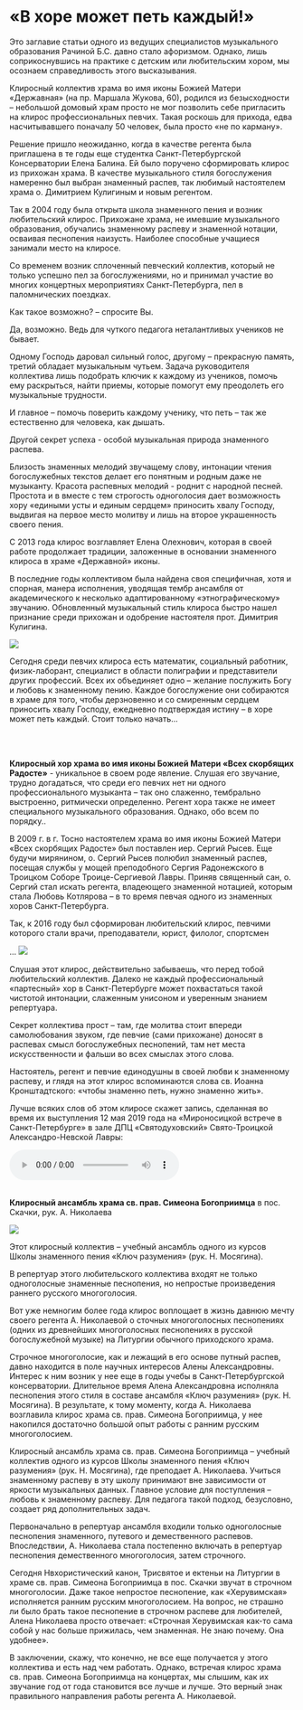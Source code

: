 <h1>«В хоре может петь каждый!»</h1>
<p>
Это заглавие  статьи одного из ведущих специалистов музыкального образования Рачиной Б.С. давно стало афоризмом. Однако, лишь соприкоснувшись на практике с детским или любительским хором, мы осознаем справедливость этого высказывания.</p>

<p>Клиросный коллектив храма во имя иконы Божией Матери «Державная» (на пр. Маршала Жукова, 60), родился из безысходности – небольшой домовый храм просто не мог позволить себе пригласить на клирос профессиональных певчих. Такая роскошь для прихода, едва насчитывавшего поначалу 50 человек, была просто «не по карману». </p>



<p>Решение пришло неожиданно, когда в качестве регента была приглашена в те годы еще студентка Санкт-Петербургской Консерватории Елена Балина. Ей было поручено сформировать клирос из прихожан храма. В качестве музыкального стиля богослужения намеренно был выбран знаменный распев, так любимый настоятелем храма о. Димитрием Кулигиным и новым регентом.</p>
<p>Так в 2004 году была открыта школа знаменного пения и возник любительский клирос. Прихожане храма, не имевшие музыкального образования, обучались знаменному распеву и знаменной нотации, осваивая песнопения наизусть. Наиболее способные учащиеся занимали место на клиросе.</p>
<p>Со временем возник сплоченный певческий коллектив, который не только успешно пел за богослужениями, но и принимал участие во многих концертных мероприятиях Санкт-Петербурга, пел в паломнических поездках. </p>
<p>Как такое возможно? – спросите Вы.</p>
<p>Да, возможно. Ведь для чуткого педагога неталантливых учеников не бывает. </p>
<p>Одному Господь даровал сильный голос, другому – прекрасную память, третий обладает музыкальным чутьем. Задача руководителя коллектива лишь подобрать ключик к каждому из учеников, помочь ему раскрыться, найти приемы, которые помогут ему преодолеть его музыкальные трудности. </p>
<p>И главное – помочь поверить каждому ученику, что петь – так же естественно для человека, как дышать.</p>
<p>Другой секрет успеха - особой музыкальная  природа знаменного распева. </p>
<p>Близость знаменных мелодий звучащему слову, интонации чтения богослужебных текстов делает его понятным и родным даже не музыканту.  Красота распевных мелодий - роднит с народной песней. Простота и в вместе с тем строгость одноголосия дает возможность хору «едиными усты и единым сердцем» приносить хвалу Господу, выдвигая на первое место молитву и лишь на второе украшенность своего пения.</p>
<p>С 2013 года клирос возглавляет Елена Олехнович, которая в своей работе продолжает традиции, заложенные в основании знаменного клироса в храме «Державной» иконы. </p>
<p>В последние годы коллективом была найдена своя специфичная, хотя и спорная, манера исполнения, уводящая тембр ансамбля от академического к  несколько адаптированному «этнографическому» звучанию. Обновленный музыкальный стиль клироса быстро нашел признание среди прихожан и одобрение настоятеля прот. Димитрия Кулигина. </p>
<img src="https://raw.githubusercontent.com/Max1992/fde-storage/master/pictures/participants/kliros-derzhavnaya.jpg" class="photo" />


<p>Сегодня среди певчих клироса есть математик, социальный работник, физик-лаборант, специалист в области полиграфии и представители других профессий. Всех их объединяет одно – желание послужить Богу и любовь к знаменному пению. Каждое богослужение они собираются в храме для того, чтобы дерзновенно и со смиренным сердцем приносить хвалу Господу, ежедневно подтверждая истину – в хоре может петь каждый. Стоит только начать...</p>
<br />
<br />
<p><b>Клиросный хор храма во имя иконы Божией Матери «Всех скорбящих Радосте»</b> - уникальное в своем роде явление. Слушая его звучание, трудно догадаться, что среди его певчих нет ни одного профессионального музыканта – так оно слаженно, тембрально выстроенно, ритмически определенно. Регент хора также не имеет специального музыкального образования.
Однако, обо всем по порядку..</p>
<p>В 2009 г. в г. Тосно настоятелем храма во имя иконы Божией Матери «Всех скорбящих Радосте» был поставлен иер. Сергий Рысев. Еще будучи мирянином, о. Сергий Рысев полюбил знаменный распев, посещая службы у мощей преподобного Сергия Радонежского в Троицком Соборе Троице-Сергиевой Лавры. Приняв священный сан, о. Сергий стал искать регента, владеющего знаменной нотацией, которым стала Любовь Котлярова – в то время певчая одного из знаменных хоров Санкт-Петербурга. </p>
<p>Так, к 2016 году был сформирован любительский клирос, певчими которого стали врачи, преподаватели, юрист, филолог, спортсмен </p>... 
<img src="https://raw.githubusercontent.com/Max1992/fde-storage/master/pictures/participants/tosno.jpg" class="photo" />


<p>Слушая этот клирос, действительно забываешь, что перед тобой любительский коллектив. Далеко не каждый профессиональный «партесный» хор в Санкт-Петербурге может похвастаться такой чистотой интонации, слаженным унисоном и уверенным знанием репертуара.</p>

<p>Секрет коллектива прост – там, где молитва стоит впереди самолюбования звуком, где певчие (сами прихожане) доносят в распевах смысл богослужебных песнопений, там нет места искусственности и фальши во всех смыслах этого слова.</p>
<p>Настоятель, регент и певчие единодушны в своей любви к знаменному распеву, и глядя на этот клирос вспоминаются слова св. Иоанна Кронштадтского: «чтобы знаменно петь, нужно знаменно жить».</p>
<p>Лучше всяких слов об этом клиросе скажет запись, сделанная во время их выступления 12 мая 2019 года на «Мироносицкой встрече в Санкт-Петербурге» в зале ДПЦ «Святодуховский» Свято-Троицкой Александро-Невской Лавры:</p>
<audio controls>
<source src="https://raw.githubusercontent.com/Max1992/fde-storage/master/files/choir.mp3" type="audio/mpeg">
</audio>
<br />
<br />
<p><b>Клиросный ансамбль храма св. прав. Симеона Богоприимца</b> в пос. Скачки, рук. А. Николаева</p>
<img src="https://raw.githubusercontent.com/Max1992/fde-storage/master/pictures/participants/skachki.jpg" class="photo" />
<p>Этот клиросный коллектив – учебный ансамбль одного из курсов Школы знаменного пения «Ключ разумения» (рук. Н. Мосягина).</p>
<p>В репертуар этого любительского коллектива входят не только одноголосные знаменные песнопения, но непростые  произведения раннего русского многоголосия. </p>
<p>Вот уже немногим  более года клирос воплощает в жизнь давнюю мечту своего регента А. Николаевой о сточных многоголосных песнопениях  (одних из древнейших многоголосных песнопениях в  русской богослужебной музыке) на Литургии обычного приходского храма. </p>
<p>Строчное многоголосие, как и лежащий в его основе путный распев, давно находится в поле научных интересов Алены Александровны. Интерес к ним возник у нее еще в годы учебы в Санкт-Петербургской консерватории. Длительное время Алена Александровна исполняла песнопения этого стиля в составе ансамбля «Ключ разумения» (рук. Н. Мосягина). В результате, к тому моменту, когда А. Николаева возглавила клирос храма св. прав. Симеона Богоприимца, у нее накопился достаточно большой опыт работы с ранним русским многоголосием.</p>
<p>Клиросный ансамбль храма св. прав. Симеона Богоприимца – учебный коллектив одного из курсов Школы знаменного пения «Ключ разумения» (рук. Н. Мосягина), где преподает А. Николаева. Учиться знаменному распеву в эту школу принимают вне зависимости от яркости музыкальных данных. Главное условие для поступления – любовь к знаменному распеву. Для педагога такой подход, безусловно, создает ряд дополнительных задач. </p>


 <p>Первоначально в репертуар ансамбля входили только одноголосные песнопения знаменного, путевого и демественного распевов. Впоследствии, А. Николаева стала постепенно включать в репертуар песнопения демественного многоголосия, затем строчного. </p>

<p>Сегодня Нвхористический канон, Трисвятое и ектеньи на Литургии в храме  св. прав. Симеона Богоприимца в пос. Скачки звучат в строчном многоголосии. Даже такое непростое песнопение, как «Херувимская» исполняется ранним русским многоголосием. На вопрос, не страшно ли было брать такое песнопение в строчном распеве для любителей, Алена Николаева просто отвечает: «Строчная Херувимская как-то сама собой у нас больше прижилась, чем знаменная. Не знаю почему. Она удобнее». </p>
 
<p>В заключении, скажу, что конечно, не все еще получается у этого коллектива и есть над чем работать. Однако, встречая клирос храма св. прав. Симеона Богоприимца на концертах, мы слышим, как их звучание год от года становится все лучше и лучше. Это верный знак правильного направления работы регента А. Николаевой.</p>

